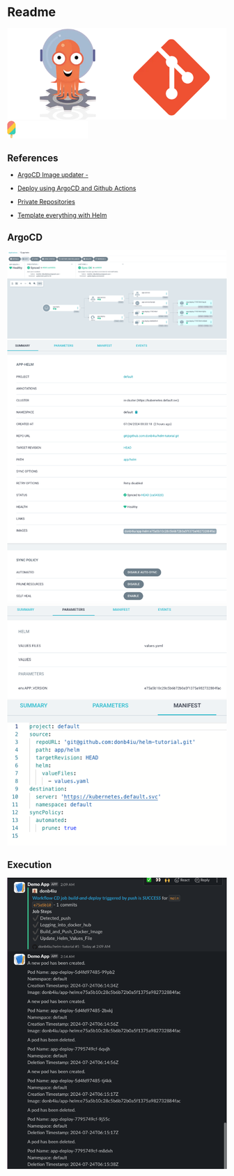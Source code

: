 # Readme

![alt text](image-5.png)
![alt text](image-6.png)

## References

- [ArgoCD Image updater -](https://medium.com/@megaurav25/argocd-image-updater-fbc93dc15e34)

- [Deploy using ArgoCD and Github Actions](https://medium.com/@mssantossousa/deploy-using-argocd-and-github-actions-888f7370e480)

- [Private Repositories](https://argo-cd.readthedocs.io/en/stable/user-guide/private-repositories/)

- [Template everything with Helm](https://medium.com/@maorfr/template-everything-with-helm-48e5a32ff72d
)

## ArgoCD
![alt text](image-1.png)
![alt text](image-2.png)
![alt text](image-3.png)
![alt text](image-4.png)
## Execution

![alt text](image.png)
